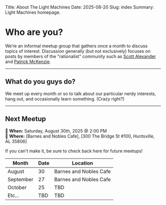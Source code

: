 Title: About The Light Machines
Date: 2025-08-20
Slug: index
Summary: Light Machines homepage.

# Who are you?

We’re an informal meetup group that gathers once a month to discuss
topics of interest. Discussion generally (but not exclusively) focuses
on posts by members of the "rationalist" community such as [Scott
Alexander](https://www.astralcodexten.com/) and [Patrick
McKenzie](https://www.bitsaboutmoney.com/).

---

## What do you guys do?

We meet up every month or so to talk about our particular nerdy
interests, hang out, and occasionally learn something. (Crazy right?)

---

## Next Meetup

📅 **When:** Saturday, August 30th, 2025 @ 2:00 PM  
📍 **Where:** [Barnes and Nobles Cafe], [300 The Bridge St #100, Huntsville, AL 35806]

If you can't make it, be sure to check back here for future meetups!

| Month  | Date | Location |
| ------ | ---- | - |
| August | 30   | Barnes and Nobles Cafe |
| September | 27 | Barnes and Nobles Cafe | 
| October | 25 | TBD |
| Etc... | TBD | TBD |